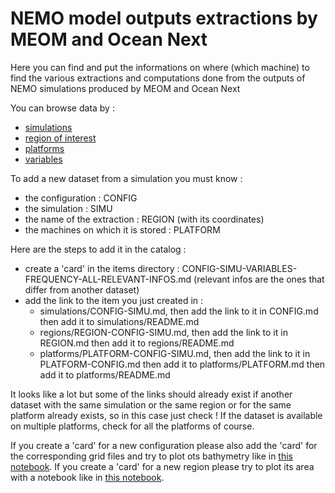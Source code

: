 # NEMO model outputs extractions by MEOM and Ocean Next

Here you can find and put the informations on where (which machine) to find the various extractions and computations done from the outputs of NEMO simulations produced by MEOM and Ocean Next

You can browse data by :
  - [simulations](simulations/README.md)
  - [region of interest](regions/README.md)
  - [platforms](platforms/README.md) 
  - [variables](variables/README.md)
  
To add a new dataset from a simulation you must know :
  - the configuration : CONFIG
  - the simulation : SIMU
  - the name of the extraction : REGION (with its coordinates)
  - the machines on which it is stored : PLATFORM
  
Here are the steps to add it in the catalog :
  - create a 'card' in the items directory : CONFIG-SIMU-VARIABLES-FREQUENCY-ALL-RELEVANT-INFOS.md (relevant infos are the ones that differ from another dataset)
  - add the link to the item you just created in :
      - simulations/CONFIG-SIMU.md, then add the link to it in CONFIG.md then add it to simulations/README.md
      - regions/REGION-CONFIG-SIMU.md, then add the link to it in REGION.md then add it to regions/README.md
      - platforms/PLATFORM-CONFIG-SIMU.md, then add the link to it in PLATFORM-CONFIG.md then add it to platforms/PLATFORM.md then add it to platforms/README.md

It looks like a lot but some of the links should already exist if another dataset with the same simulation or the same region or for the same platform already exists, so in this case just check ! If the dataset is available on multiple platforms, check for all the platforms of course.

If you create a 'card' for a new configuration please also add the 'card' for the corresponding grid files and try to plot ots bathymetry like in [this notebook](regions/notebooks-maps/maps-eNATL60.ipynb).
If you create a 'card' for a new region please try to plot its area with a notebook like in [this notebook](regions/notebooks-maps/maps-eNATL.ipynb).
